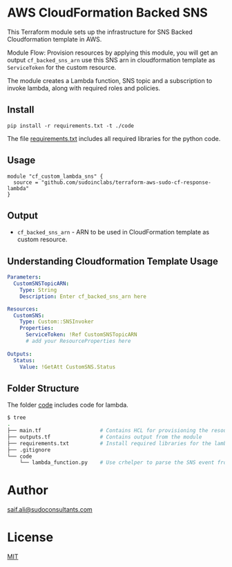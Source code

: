 AWS CloudFormation Backed SNS
=============================

This Terraform module sets up the infrastructure for SNS Backed Cloudformation template in AWS.

Module Flow: Provision resources by applying this module, you will get an output `cf_backed_sns_arn`
use this SNS arn in cloudformation template as `ServiceToken` for the custom resource.

The module creates a Lambda function, SNS topic and a subscription to invoke lambda, along with required roles and policies.

Install
-------

```shell
pip install -r requirements.txt -t ./code
```
The file [requirements.txt](./requirements.txt) includes all required libraries for the python code.


Usage
-----

```hcl
module "cf_custom_lambda_sns" {
  source = "github.com/sudoinclabs/terraform-aws-sudo-cf-response-lambda"
}
```

Output
-------

 - `cf_backed_sns_arn` - ARN to be used in CloudFormation template as custom resource.

Understanding Cloudformation Template Usage
-------------------------------------------

```yaml
Parameters:
  CustomSNSTopicARN:
    Type: String
    Description: Enter cf_backed_sns_arn here 

Resources:
  CustomSNS:
    Type: Custom::SNSInvoker
    Properties:
      ServiceToken: !Ref CustomSNSTopicARN
      # add your ResourceProperties here
      
Outputs:
  Status:
    Value: !GetAtt CustomSNS.Status
```

Folder Structure
-------------------------------------
The folder [code](./code) includes code for lambda.

```bash
$ tree
.
├── main.tf                   # Contains HCL for provisioning the resources
├── outputs.tf                # Contains output from the module 
├── requirements.txt          # Install required libraries for the lambda function
├── .gitignore                
└── code
    └── lambda_function.py    # Use crhelper to parse the SNS event from CF custom resource and return status.
```

Author
======

saif.ali@sudoconsultants.com

License
=======

[MIT](./LICENSE)